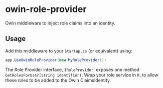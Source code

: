 # owin-role-provider
Owin middleware to inject role claims into an identity.

## Usage
Add this middleware to your `Startup.cs` (or equivalent) using:

```C#
app.UseOwinRoleProvider(new MyRoleProvider())
```

The Role Provider interface, `IRoleProvider`, exposes one method `GetRolesForUser(string identifier)`.
Wrap your role service in it, to allow these roles to be added to the Owin ClaimsIdentity.
